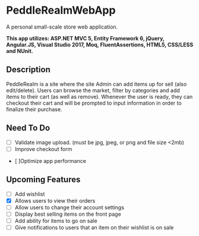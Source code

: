# PeddleRealmWebApp
A personal small-scale store web application.

**This app utilizes: ASP.NET MVC 5, Entity Framework 6, jQuery, Angular.JS, Visual Studio 2017, Moq, FluentAssertions, HTML5, CSS/LESS and NUnit.**

## Description
PeddleRealm is a site where the site Admin can add items up for sell (also edit/delete). Users can browse the market, filter by categories and add items to their cart (as well as remove). Whenever the user is ready, they can checkout their cart and will be prompted to input information in order to finalize their purchase. 

## Need To Do
- [ ] Validate image upload. (must be jpg, jpeg, or png and file size <2mb)
- [ ] Improve checkout form
- [ ]Optimize app performance

## Upcoming Features
- [ ] Add wishlist
- [x] Allows users to view their orders
- [ ] Allow users to change their account settings
- [ ] Display best selling items on the front page
- [ ] Add ability for items to go on sale
- [ ] Give notifications to users that an item on their wishlist is on sale

